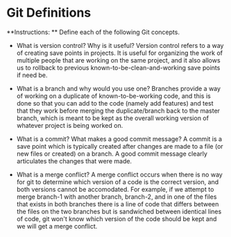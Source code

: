 # Git Definitions

**Instructions: ** Define each of the following Git concepts.

* What is version control?  Why is it useful?
Version control refers to a way of creating save points in projects. It is useful for organizing the work of multiple people that are working on the same project, and it also allows us to rollback to previous known-to-be-clean-and-working save points if need be.

* What is a branch and why would you use one?
Branches provide a way of working on a duplicate of known-to-be-working code, and this is done so that you can add to the code (namely add features) and test that they work before merging the duplicate/branch back to the master branch, which is meant to be kept as the overall working version of whatever project is being worked on.

* What is a commit? What makes a good commit message?
A commit is a save point which is typically created after changes are made to a file (or new files or created) on a branch. A good commit message clearly articulates the changes that were made.

* What is a merge conflict?
A merge conflict occurs when there is no way for git to determine which version of a code is the correct version, and both versions cannot be accomodated. For example, if we attempt to merge branch-1 with another branch, branch-2, and in one of the files that exists in both branches there is a line of code that differs between the files on the two branches but is sandwiched between identical lines of code, git won't know which version of the code should be kept and we will get a merge conflict.
